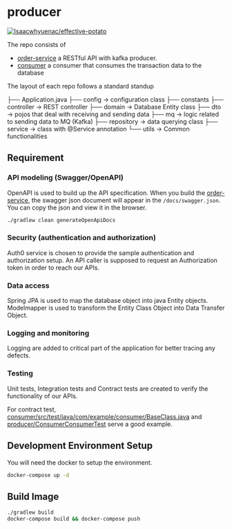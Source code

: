 # producer

[![Isaacwhyuenac/effective-potato](https://app.circleci.com/pipelines/github/Isaacwhyuenac/effective-potato.sv?style=svg)](https://app.circleci.com/pipelines/github/Isaacwhyuenac/effective-potato)

The repo consists of

- [order-service](order-service) a RESTful API with kafka producer.
- [consumer](consumer) a consumer that consumes the transaction data to the database

The layout of each repo follows a standard standup

├── Application.java
├── config -> configuration class
├── constants
├── controller -> REST controller
├── domain -> Database Entity class
├── dto -> pojos that deal with receiving and sending data
├── mq -> logic related to sending data to MQ (Kafka)
├── repository -> data querying class
├── service -> class with @Service annotation
└── utils -> Common functionalities

## Requirement

### API modeling (Swagger/OpenAPI)

OpenAPI is used to build up the API specification. When you build the [order-service](order-service), the swagger json document will appear in the `/docs/swagger.json`. You can copy the json and view it in the browser.

```zsh
./gradlew clean generateOpenApiDocs
```

### Security (authentication and authorization)

Auth0 service is chosen to provide the sample authentication and authorization setup. An API caller is supposed to request an Authorization token in order to reach our APIs.

### Data access

Spring JPA is used to map the database object into java Entity objects. Modelmapper is used to transform the Entity Class Object into Data Transfer Object.

### Logging and monitoring

Logging are added to critical part of the application for better tracing any defects.

### Testing

Unit tests, Integration tests and Contract tests are created to verify the functionality of our APIs.

For contract test, [consumer/src/test/java/com/example/consumer/BaseClass.java](consumer/src/test/java/com/example/consumer/BaseClass.java) and [producer/ConsumerConsumerTest](order-service/src/test/java/com/example/producer/ConsumerConsumerTest.java) serve a good example.

## Development Environment Setup

You will need the docker to setup the environment.

```zsh
docker-compose up -d
```

## Build Image

```zsh
./gradlew build
docker-compose build && docker-compose push
```



